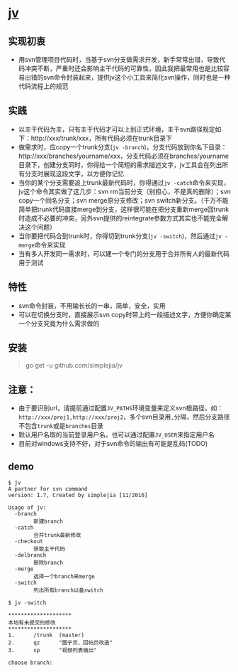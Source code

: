 # [jv](http://github.com/simplejia/jv)
## 实现初衷
* 用svn管理项目代码时，当基于svn分支做需求开发，新手常常出错，导致代码冲突不断，严重时还会影响主干代码的可靠性，因此我把最常用也是比较容易出错的svn命令封装起来，提供jv这个小工具来简化svn操作，同时也是一种代码流程上的规范

## 实践
* 以主干代码为主，只有主干代码才可以上到正式环境，主干svn路径规定如下：http://xxx/trunk/xxx，所有代码必须在trunk目录下
* 做需求时，应copy一个trunk分支(`jv -branch`)，分支代码放到你名下目录：http://xxx/branches/yourname/xxx，分支代码必须在branches/yourname目录下，创建分支同时，你得给一个简短的需求描述文字，jv工具会在列出所有分支时展现这段文字，以方便你记忆
* 当你的某个分支需要追上trunk最新代码时，你得通过`jv -catch`命令来实现，jv这个命令其实做了这几步：svn rm当前分支（别担心，不是真的删除）；svn copy一个同名分支；svn merge原分支修改；svn switch新分支。（千万不能简单把trunk代码直接merge到分支，这样很可能在把分支重新merge回trunk时造成不必要的冲突，另外svn提供的reintegrate参数方式其实也不能完全解决这个问题）
* 当你要把代码合到trunk时，你得切到trunk分支(`jv -switch`)，然后通过`jv -merge`命令来实现
* 当有多人开发同一需求时，可以建一个专门的分支用于合并所有人的最新代码用于测试

## 特性
* svn命令封装，不用输长长的一串，简单，安全，实用
* 可以在切换分支时，直接展示svn copy时带上的一段描述文字，方便你确定某一个分支究竟为什么需求做的

## 安装
> go get -u github.com/simplejia/jv

## 注意：
* 由于要识别url，请提前通过配置`JV_PATHS`环境变量来定义svn根路径，如：`http://xxx/proj1,http://xxx/proj2`，多个svn目录用`,`分隔，然后分支路径不包含`trunk`或是`branches`目录
* 默认用户名取的当前登录用户名，也可以通过配置`JV_USER`来指定用户名
* 目前对windows支持不好，对于svn命令的输出有可能是乱码(TODO)

## demo
```
$ jv
A partner for svn command
version: 1.7, Created by simplejia [11/2016]

Usage of jv:
  -branch
        新建branch
  -catch
        合并trunk最新修改
  -checkout
        获取主干代码
  -delbranch
        删除branch
  -merge
        选择一个branch来merge
  -switch
        列出所有branch以备switch

$ jv -switch

********************
本地有未提交的修改
********************
1.      /trunk  (master)
2.      qz      "圈子页，回帖页改造"
3.      sp      "视频列表输出"

choose branch: 
```
